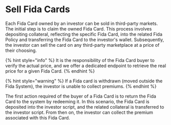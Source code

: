 # Sell Fida Cards

Each Fida Card owned by an investor can be sold in third-party markets. The initial step is to claim the owned Fida Card. This process involves depositing collateral, reflecting the specific Fida Card, into the related Fida Policy and transferring the Fida Card to the investor's wallet. Subsequently, the investor can sell the card on any third-party marketplace at a price of their choosing.&#x20;

{% hint style="info" %}
It is the responsibility of the Fida Card buyer to verify the actual price, and we offer a dedicated endpoint to retrieve the real price for a given Fida Card.&#x20;
{% endhint %}

{% hint style="warning" %}
If a Fida card is withdrawn (moved outside the Fida System), the investor is unable to collect premiums.&#x20;
{% endhint %}

The first action required of the buyer of a Fida Card is to return the Fida Card to the system by redeeming it. In this scenario, the Fida Card is deposited into the investor script, and the related collateral is transferred to the investor script. From then on, the investor can collect the premium associated with this Fida Card.
